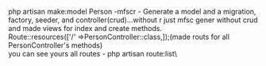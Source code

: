 php artisan make:model Person -mfscr - Generate a model and a migration, factory, seeder, and controller(crud)...without r just mfsc gener without crud\
and made views for index and create methods.\
Route::resources(['/' =>PersonController::class,]);(made routs for all PersonController's methods)\
you can see yours all routes - php artisan route:list\
